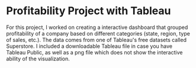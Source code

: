 # Profitability Project with Tableau
For this project, I worked on creating a interactive dashboard that grouped profitability of a company based on different categories (state, region, type of sales, etc.). The data comes from one of Tableau's free datasets called Superstore. I included a downloadable Tableau file in case you have Tableau Public, as well as a png file which does not show the interactive ability of the visualization. 
